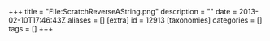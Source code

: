+++
title = "File:ScratchReverseAString.png"
description = ""
date = 2013-02-10T17:46:43Z
aliases = []
[extra]
id = 12913
[taxonomies]
categories = []
tags = []
+++


